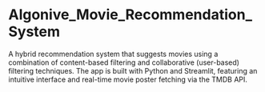 # Algonive_Movie_Recommendation_System
A hybrid recommendation system that suggests movies using a combination of content-based filtering and collaborative (user-based) filtering techniques. The app is built with Python and Streamlit, featuring an intuitive interface and real-time movie poster fetching via the TMDB API.

